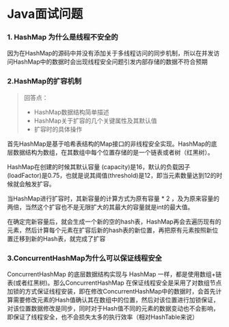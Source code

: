 # Java面试问题

### 1. HashMap 为什么是线程不安全的 

因为在HashMap的源码中并没有添加关于多线程访问的同步机制，所以在并发访问HashMap中的数据时会出现线程安全问题引发内部存储的数据不符合预期

### 2.HashMap的扩容机制

> 回答点：
>
> * HashMap数据结构简单描述
> * HashMap关于扩容的几个关键属性及其默认值
> * 扩容时的具体操作

首先HashMap是基于哈希表结构的Map接口的非线程安全实现。HashMap的底层数据结构为数组，在其数组中每个位置存储的是一个链表或者树（红黑树）。

HashMap在创建的时候其默认容量 (capacity)是16，默认的负载因子(loadFactor)是0.75，也就是说其阈值(threshold)是12，即当元素数量达到12的时候就会触发扩容。

当HashMap进行扩容时，其新容量的计算方式为原有容量 * 2 ，及为原来容量的两倍，当然这个扩容也不是无限扩大的其最大的容量就是int的最大值。

在确定完新容量后，就会生成一个新的空的hash表，HashMap再会去遍历现有的元素，然后计算每个元素在扩容后新的hash表的新位置，再把原有元素按照新位置迁移到新的Hash表，就完成了扩容

### 3.ConcurrentHashMap为什么可以保证线程安全

ConcurrentHashMap 的底层数据结构实现与 HashMap 一样，都是使用数组+链表(或者红黑树)。那么ConcurrentHashMap 在保证线程安全是采用了对数组节点加锁的方式保证线程安装，即在修改ConcurrentHashMap中的数据时，会首先计算需要修改元素的Hash值确认其在数组中的位置，然后对该位置进行加锁保证，对该位置数据修改是同步，同时对于Hash值不同的元素的数据变动也不会影响，即保证了线程安全，也不会损失太多的执行效率（相对HashTable来说）







